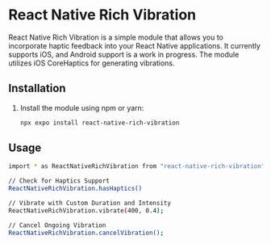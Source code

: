 # React Native Rich Vibration

React Native Rich Vibration is a simple module that allows you to incorporate haptic feedback into your React Native applications. It currently supports iOS, and Android support is a work in progress. The module utilizes iOS CoreHaptics for generating vibrations.

## Installation

1. Install the module using npm or yarn:

   ```bash
   npx expo install react-native-rich-vibration
   ```

## Usage

```bash
import * as ReactNativeRichVibration from "react-native-rich-vibration";

// Check for Haptics Support
ReactNativeRichVibration.hasHaptics()

// Vibrate with Custom Duration and Intensity
ReactNativeRichVibration.vibrate(400, 0.4);

// Cancel Ongoing Vibration
ReactNativeRichVibration.cancelVibration();
```
